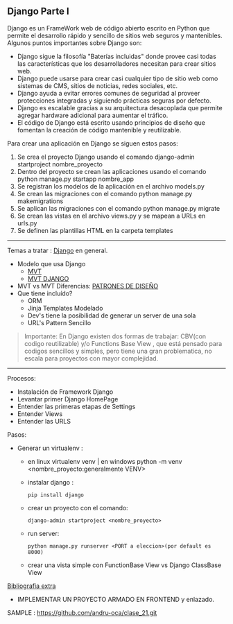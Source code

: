 ## Django Parte I

Django es un FrameWork web de código abierto escrito en Python que permite el desarrollo rápido y sencillo de sitios web seguros y mantenibles. Algunos puntos importantes sobre Django son:

-   Django sigue la filosofía "Baterías incluidas" donde provee casi todas las características que los desarrolladores necesitan para crear sitios web.
-   Django puede usarse para crear casi cualquier tipo de sitio web como sistemas de CMS, sitios de noticias, redes sociales, etc.
-   Django ayuda a evitar errores comunes de seguridad al proveer protecciones integradas y siguiendo prácticas seguras por defecto.
-   Django es escalable gracias a su arquitectura desacoplada que permite agregar hardware adicional para aumentar el tráfico.
-   El código de Django está escrito usando principios de diseño que fomentan la creación de código mantenible y reutilizable.

Para crear una aplicación en Django se siguen estos pasos:

1. Se crea el proyecto Django usando el comando django-admin startproject nombre_proyecto
2. Dentro del proyecto se crean las aplicaciones usando el comando python manage.py startapp nombre_app
3. Se registran los modelos de la aplicación en el archivo models.py
4. Se crean las migraciones con el comando python manage.py makemigrations
5. Se aplican las migraciones con el comando python manage.py migrate
6. Se crean las vistas en el archivo views.py y se mapean a URLs en urls.py
7. Se definen las plantillas HTML en la carpeta templates

---

Temas a tratar : [Django](https://www.djangoproject.com/) en general.

-   Modelo que usa Django
    -   [MVT](https://www.geeksforgeeks.org/django-project-mvt-structure/)
    -   [MVT DJANGO](https://www.youtube.com/watch?v=cyP4Uw2b2XM)
-   MVT vs MVT Diferencias: [PATRONES DE DISEÑO](https://www.youtube.com/watch?v=zhSDjntidws)
-   Que tiene incluído?
    -   ORM
    -   Jinja Templates Modelado
    -   Dev's tiene la posibilidad de generar un server de una sola
    -   URL's Pattern Sencillo

> Importante:
> En Django existen dos formas de trabajar: CBV(con codigo reutilizable) y/o Functions Base View , que está pensado para codigos sencillos y simples, pero tiene una gran problematica, no escala para proyectos con mayor complejidad.

---

Procesos:

-   Instalación de Framework Django
-   Levantar primer Django HomePage
-   Entender las primeras etapas de Settings
-   Entender Views
-   Entender las URLS

Pasos:

-   Generar un virtualenv :

    -   en linux virtualenv venv | en windows python -m venv <nombre_proyecto:generalmente VENV>

    -   instalar django :
        ```
        pip install django
        ```
    -   crear un proyecto con el comando:

        ```
        django-admin startproject <nombre_proyecto>
        ```

    -   run server:
        ```
        python manage.py runserver <PORT a eleccion>(por default es 8000)
        ```
    -   crear una vista simple con FunctionBase View vs Django ClassBase View

[Bibliografia extra](https://docs.hektorprofe.net/django/web-personal/patron-mvt-modelo-vista-template/)

-   IMPLEMENTAR UN PROYECTO ARMADO EN FRONTEND y enlazado.

SAMPLE : https://github.com/andru-oca/clase_21.git
